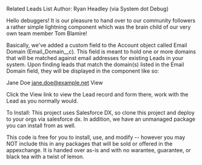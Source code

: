 Related Leads List
Author: Ryan Headley (via System dot Debug)

Hello debuggers! It is our pleasure to hand over to our community followers a rather simple
lightning component which was the brain child of our very own team member Tom Blamire!

Basically, we've added a custom field to the Account object called Email Domain (Email_Domain__c).
This field is meant to hold one or more domains that will be matched against email addresses for existing 
Leads in your system. Upon finding leads that match the domain(s) listed in the Email Domain field, they
will be displayed in the component like so:

Jane Doe
jane.doe@example.net
View

Click the View link to view the Lead record and form there, work with the Lead as you normally would.


To Install:
This project uses Salesforce DX, so clone this project and deploy to your orgs via salesforce dx. In addition, we have an unmanaged package you can install from as well. 

This code is free for you to install, use, and modify -- however you may NOT include this in any packages that will be sold or offered in the appexchange. It is handed over as-is and with no warantee, guarantee, or black tea with a twist of lemon.